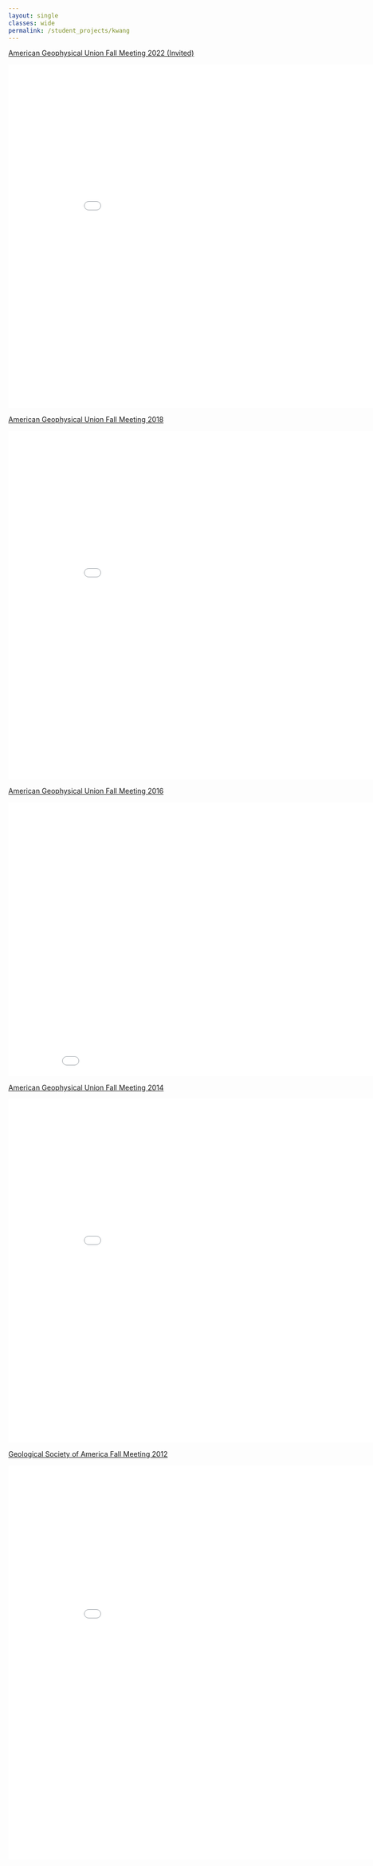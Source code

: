 ```yaml
---
layout: single
classes: wide
permalink: /student_projects/kwang
---
```

<p><a href="https://agu.confex.com/agu/fm22/meetingapp.cgi/Paper/1059612">American Geophysical Union Fall Meeting 2022 (Invited)</a></p>
<embed src="/assets/pdf/agu_kwang_2022.pdf" type="application/pdf" width="904px" height="690px" /><br />
<p><a href="https://agu.confex.com/agu/fm18/meetingapp.cgi/Paper/397674">American Geophysical Union Fall Meeting 2018</a></p>
<embed src="/assets/pdf/agu_kwang_2018.pdf" type="application/pdf" width="904px" height="700px" /><br />
<p><a href="https://agu.confex.com/agu/fm16/meetingapp.cgi/Paper/189377">American Geophysical Union Fall Meeting 2016</a></p>
<embed src="/assets/pdf/agu_kwang_2016.pdf" type="application/pdf" width="904px" height="550px" /><br />
<p><a href="https://agu.confex.com/agu/fm14/meetingapp.cgi/Paper/20563">American Geophysical Union Fall Meeting 2014</a></p>
<embed src="/assets/pdf/agu_kwang_2014.pdf" type="application/pdf" width="904px" height="690px" /><br />
<p><a href="https://gsa.confex.com/gsa/2012AM/webprogram/Paper213059.html">Geological Society of America Fall Meeting 2012</a></p>
<embed src="/assets/pdf/gsa_kwang_2012.pdf" type="application/pdf" width="904px" height="790px" /><br />
